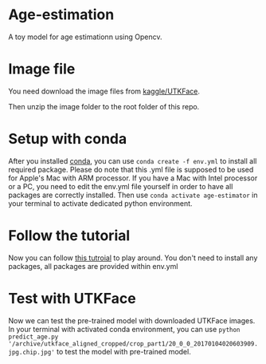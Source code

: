 # Age-estimation

A toy model for age estimationn using Opencv.

# Image file

You need download the image files from [kaggle/UTKFace](https://www.kaggle.com/datasets/jangedoo/utkface-new?resource=download).

Then unzip the image folder to the root folder of this repo.

# Setup with conda

After you installed [conda](https://www.anaconda.com/products/distribution), you can use ```conda create -f env.yml``` to install all required package. Please do note that this .yml file is supposed to be used for Apple's Mac with ARM processor. If you have a Mac with Intel processor or a PC, you need to edit the env.yml file yourself in order to have all  packages are correctly installed.
Then use ```conda activate age-estimator``` in your terminal to activate dedicated python environment.

# Follow the tutorial

Now you can follow [this tutroial](https://www.thepythoncode.com/article/predict-age-using-opencv) to play around.
You don't need to install any packages, all packages are provided within env.yml

# Test with UTKFace

Now we can test the pre-trained model with downloaded UTKFace images.
In your terminal with activated conda environment, you can use ```python predict_age.py '/archive/utkface_aligned_cropped/crop_part1/20_0_0_20170104020603909.jpg.chip.jpg'``` to test the model with pre-trained model.
